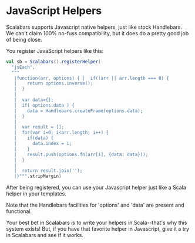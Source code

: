   
# JavaScript Helpers  
Scalabars supports Javascript native helpers, just like stock Handlebars.  We can't claim 100% no-fuss compatibility, but it does do a pretty good job of being close.

You register JavaScript helpers like this:

```scala
val sb = Scalabars().registerHelper(  
  "jsEach",  
  """  
   |function(arr, options) { |  if(!arr || arr.length === 0) { 
   |    return options.inverse(); 
   |  } 
   | 
   |  var data={}; 
   |  if( options.data ) { 
   |    data = Handlebars.createFrame(options.data); 
   |  } 
   | 
   |  var result = []; 
   |  for(var i=0; i<arr.length; i++) { 
   |    if(data) { 
   |      data.index = i; 
   |    } 
   |    result.push(options.fn(arr[i], {data: data})); 
   |  } 
   | 
   |  return result.join(''); 
   |}""".stripMargin)
```
After being registered, you can use your Javascript helper just like a Scala helper in your templates.

Note that the Handlebars facilities for 'options' and 'data' are present and functional.

Your best bet in Scalabars is to write your helpers in Scala--that's why this system exists!  But, if you have that favorite helper in Javascript, give it a try in Scalabars and see if it works.

